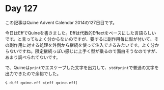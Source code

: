 # Day 127

この記事はQuine Advent Calendar 2014の127日目です。

今日はEffでQuineを書きました。Effは代数的Effectをベースにした言語らしいです。と言ってもよく分からないのですが、要するに副作用毎に型が付いて、その副作用に対する処理を外側から継続を使って注入できるみたいです。よく分からないですね。限定継続っぽい感じに上手く型が乗るので面白そうなのですが、あまり調べられてないです。

で、Quineは`print`でエスケープした文字を出力して、`std#print`で普通の文字を出力できたので余裕でした。

```console
$ diff quine.eff <(eff quine.eff)
```
